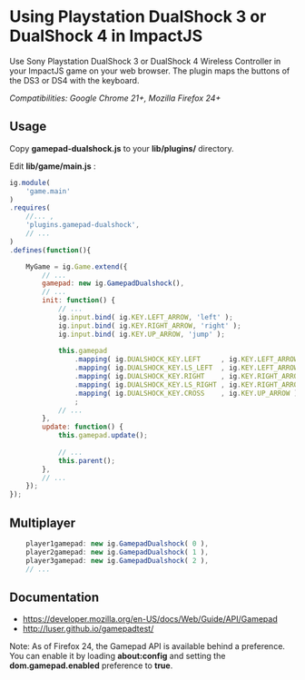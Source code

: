 Using Playstation DualShock 3 or DualShock 4 in ImpactJS
===========================================================

Use Sony Playstation DualShock 3 or DualShock 4 Wireless Controller in your ImpactJS game on your web browser. The plugin maps the buttons of the DS3 or DS4 with the keyboard.

*Compatibilities: Google Chrome 21+, Mozilla Firefox 24+*

Usage
-----
Copy **gamepad-dualshock.js** to your **lib/plugins/** directory.

Edit **lib/game/main.js** :
```javascript
ig.module( 
	'game.main'
)
.requires(
	//... ,
	'plugins.gamepad-dualshock',
	// ...
)
.defines(function(){

	MyGame = ig.Game.extend({
		// ...
		gamepad: new ig.GamepadDualshock(),
		// ...
		init: function() {
			// ...
			ig.input.bind( ig.KEY.LEFT_ARROW, 'left' );
			ig.input.bind( ig.KEY.RIGHT_ARROW, 'right' );
			ig.input.bind( ig.KEY.UP_ARROW, 'jump' );
		
			this.gamepad
				.mapping( ig.DUALSHOCK_KEY.LEFT		, ig.KEY.LEFT_ARROW )
				.mapping( ig.DUALSHOCK_KEY.LS_LEFT	, ig.KEY.LEFT_ARROW )
				.mapping( ig.DUALSHOCK_KEY.RIGHT	, ig.KEY.RIGHT_ARROW )
				.mapping( ig.DUALSHOCK_KEY.LS_RIGHT	, ig.KEY.RIGHT_ARROW )
				.mapping( ig.DUALSHOCK_KEY.CROSS	, ig.KEY.UP_ARROW )
				;
			// ...
		},
		update: function() {
			this.gamepad.update();
		
			// ...
			this.parent();
		},
		// ...
	});
});
```

Multiplayer
-----------
```javascript
	player1gamepad: new ig.GamepadDualshock( 0 ),
	player2gamepad: new ig.GamepadDualshock( 1 ),
	player3gamepad: new ig.GamepadDualshock( 2 ),
	// ...
```



Documentation
-------------
* https://developer.mozilla.org/en-US/docs/Web/Guide/API/Gamepad
* http://luser.github.io/gamepadtest/

Note: As of Firefox 24, the Gamepad API is available behind a preference. You can enable it by loading **about:config** and setting the **dom.gamepad.enabled** preference to **true**.

